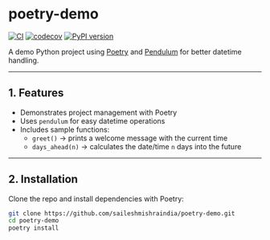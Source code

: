 # poetry-demo
[![CI](https://github.com/saileshmishraindia/poetry-demo/actions/workflows/ci.yml/badge.svg)](https://github.com/saileshmishraindia/poetry-demo/actions/workflows/ci.yml)
[![codecov](https://codecov.io/gh/saileshmishraindia/poetry-demo/branch/main/graph/badge.svg?token=YOUR_TOKEN)](https://codecov.io/gh/saileshmishraindia/poetry-demo)
[![PyPI version](https://img.shields.io/pypi/v/poetry-demo-sailesh.svg)](https://pypi.org/project/poetry-demo/)


A demo Python project using [Poetry](https://python-poetry.org/) and [Pendulum](https://pendulum.eustace.io/) for better datetime handling.

---

## 1. Features
- Demonstrates project management with Poetry
- Uses `pendulum` for easy datetime operations
- Includes sample functions:
  - `greet()` → prints a welcome message with the current time
  - `days_ahead(n)` → calculates the date/time `n` days into the future

---

## 2. Installation

Clone the repo and install dependencies with Poetry:

```bash
git clone https://github.com/saileshmishraindia/poetry-demo.git
cd poetry-demo
poetry install

